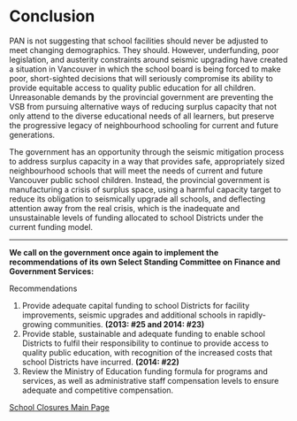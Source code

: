 # Conclusion

PAN is not suggesting that school facilities should never be adjusted to meet changing demographics. They should. However, underfunding, poor legislation, and austerity constraints around seismic upgrading have created a situation in Vancouver in which the school board is being forced to make poor, short-sighted decisions that will seriously compromise its ability to provide equitable access to quality public education for all children. Unreasonable demands by the provincial government are preventing the VSB from pursuing alternative ways of reducing surplus capacity that not only attend to the diverse educational needs of all learners, but preserve the progressive legacy of neighbourhood schooling for current and future generations.
 
The government has an opportunity through the seismic mitigation process to address surplus capacity in a way that provides safe, appropriately sized neighbourhood schools that will meet the needs of current and future Vancouver public school children. Instead, the provincial government is manufacturing a crisis of surplus space, using a harmful capacity target to reduce its obligation to seismically upgrade all schools, and deflecting attention away from the real crisis, which is the inadequate and unsustainable levels of funding allocated to school Districts under the current funding model. 

----

**We call on the government once again to implement the recommendations of its own Select Standing Committee on Finance and Government Services:**
 
Recommendations
1. Provide adequate capital funding to school Districts for facility improvements, seismic upgrades and additional schools in rapidly-growing communities. **(2013: #25 and 2014: #23)**
2. Provide stable, sustainable and adequate funding to enable school Districts to fulfil their responsibility to continue to provide access to quality public education, with recognition of the increased costs that school Districts have incurred. **(2014: #22)**
3. Review the Ministry of Education funding formula for programs and services, as well as administrative staff compensation levels to ensure adequate and competitive compensation.


[School Closures Main Page](/school-closures)